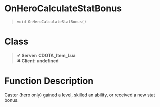 # OnHeroCalculateStatBonus
> `void OnHeroCalculateStatBonus()`
# Class
> __✔ Server: CDOTA_Item_Lua__  
> __✖ Client: undefined__  
# Function Description
Caster (hero only) gained a level, skilled an ability, or received a new stat bonus.
